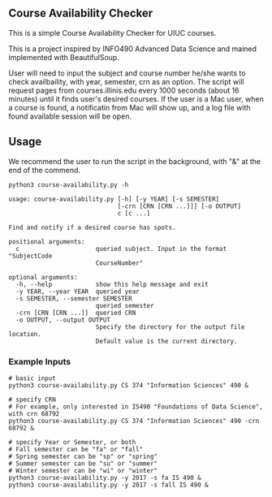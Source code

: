 ## Course Availability Checker 
This is a simple Course Availability Checker for UIUC courses.

This is a project inspired by INFO490 Advanced Data Science and mained implemented with BeautifulSoup.

User will need to input the subject and course number he/she wants to check availbaility, with year, semester, crn as an option. The script will request pages from courses.illinis.edu every 1000 seconds (about 16 minutes) until it finds user's desired courses. If the user is a Mac user, when a course is found, a notificatin from Mac will show up, and a log file with found available session will be open.

## Usage
We recommend the user to run the script in the background, with "&" at the end of the commend.
```
python3 course-availability.py -h

usage: course-availability.py [-h] [-y YEAR] [-s SEMESTER]
                              [-crn [CRN [CRN ...]]] [-o OUTPUT]
                              c [c ...]

Find and notify if a desired course has spots.

positional arguments:
  c                     queried subject. Input in the format "SubjectCode
                        CourseNumber"

optional arguments:
  -h, --help            show this help message and exit
  -y YEAR, --year YEAR  queried year
  -s SEMESTER, --semester SEMESTER
                        queried semester
  -crn [CRN [CRN ...]]  queried CRN
  -o OUTPUT, --output OUTPUT
                        Specify the directory for the output file location.
                        Default value is the current directory.
```

### Example Inputs
```
# basic input
python3 course-availability.py CS 374 "Information Sciences" 490 &

# specify CRN
# For example, only interested in IS490 "Foundations of Data Science", with crn 68792
python3 course-availability.py CS 374 "Information Sciences" 490 -crn 68792 &

# specify Year or Semester, or both
# Fall semester can be "fa" or "fall"
# Spring semester can be "sp" or "spring"
# Summer semester can be "su" or "summer"
# Winter semester can be "wi" or "winter"
python3 course-availability.py -y 2017 -s fa IS 490 &
python3 course-availability.py -y 2017 -s fall IS 490 &
```
